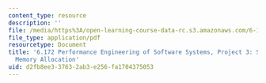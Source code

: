 ```yaml
---
content_type: resource
description: ''
file: /media/https%3A/open-learning-course-data-rc.s3.amazonaws.com/6-172-performance-engineering-of-software-systems-fall-2018/d2fb8ee337632ab3e256fa1704375053_MIT6_172F18_project3.pdf
file_type: application/pdf
resourcetype: Document
title: '6.172 Performance Engineering of Software Systems, Project 3: Serial Dynamic
  Memory Allocation'
uid: d2fb8ee3-3763-2ab3-e256-fa1704375053
---
```

